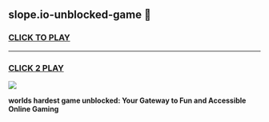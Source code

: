 
## slope.io-unblocked-game 👋
<h3>
<a href="https://premium.freeplayer.one?title=slope.io-unblocked-game&ref=14F">CLICK TO PLAY</a></h3>
<hr>

<h3>
<a href="https://premium.freeplayer.one?title=slope.io-unblocked-game&ref=14F">CLICK 2 PLAY</a>
  
</h3>

<a href="https://premium.freeplayer.one?title=slope.io-unblocked-game&ref=12F/"><img src="https://clearcache.store/games.png"></a>


**worlds hardest game unblocked: Your Gateway to Fun and Accessible Online Gaming**
